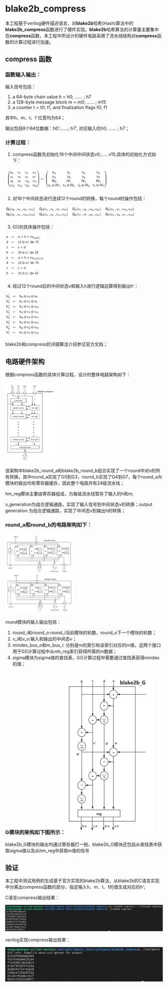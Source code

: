 # blake2b_compress 

本工程基于verilog硬件描述语言，对**blake2b**哈希(Hash)算法中的**blake2b_compress**函数进行了硬件实现。**blake2b**哈希算法的计算量主要集中在**compress**函数，本工程中所设计的硬件电路采用了流水线结构对**compress**函数的计算过程进行加速。



## compress 函数

### 函数输入输出：

输入信号包括：

1. a 64-byte chain value h = h0; ...... ; h7
2. a 128-byte message block m = m0; ...... ; m15
3. a counter t = t0; t1, and finalization flags f0; f1  

其中h、m、t、f 位宽均为64；

输出包括8个64位数据：h0‘;......; h7’, 对应输入的h0; ...... ; h7；

### 计算过程：

1. compress函数先初始化16个中间中间状态v0;......v15;具体的初始化方式如下：

<img src="doc\v-state.PNG" style="zoom: 67%;" />

2. 对16个中间状态进行连续12个round的转换，每个round的操作包括：

<img src="doc\round.PNG" style="zoom: 67%;" />

3. G()的具体操作包括：

<img src="doc\G.PNG" style="zoom:67%;" />

4. 经过12个round后的中间状态v和输入h进行逻辑运算得到输出h‘：

<img src="doc\h.PNG" style="zoom:67%;" />

blake2b和compress的详细算法介绍参见官方文档；

## 电路硬件架构

根据compress函数的具体计算过程，设计的整体电路架构如下：

<img src="doc\compress.jpg" alt="compress" style="zoom: 25%;" />

该架构中blake2b_round_a和blake2b_round_b组合实现了一个round中对v的所有转换，其中round_a实现了G0到G3，round_b实现了G4到G7，每个round_a/b模块的输出均有寄存器缓存，因此整个电路共有24级流水线；

hm_reg模块主要由寄存器组成，为每级流水线暂存了输入的h和m; 

v_generation为组合逻辑通路，实现了输入信号到中间状态v的转换；output generation 为组合逻辑通路，实现了中间态v到输出h的转换；

### round_a和round_b的电路架构如下：

<img src="doc\round_arch.jpg" style="zoom:25%;" />

round模块的输入输出包括：

1. round_i和round_o:round_i当前模块的轮数，round_o下一个模块的轮数；
2. v_i和v_o:输入和输出的中间态v；
3. mindex_bus_o和m_bus_i: 分别是m的索引和该索引对应的m值，这两个接口用于G()计算过程中从mh_reg索引获得所需的m数据；
4. sigma模块为sigma值的查找表，G()计算过程中需要通过查找表获得mindex的值；



### G模块的架构如下图所示：<img src="doc\G-arch.jpg" style="zoom: 50%;" />

blake2b_G模块的输出均通过寄存器打一拍，blake2b_G模块还包括从查找表中获取sigma值以及从hm_reg中获取m值的信号



## 验证

本工程中测试用例的生成基于官方实现的blake2b算法，从blake2b的C语言实现中分离出compress函数的部分，指定输入h、m、t、f的值生成对应的h';

C语言compress输出结果：

<img src="doc\c-out.PNG" style="zoom: 67%;" />

verilog实现compress输出结果：

<img src="doc\verilog-out.JPG" style="zoom:67%;" />





